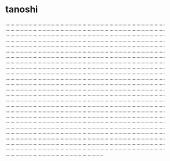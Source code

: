 # tanoshi
............................................................................................................................................................................................................................................................................................................................................................................................................................................................................................................................................................................................................................................................................................................................................................................................................................................................................................................................................................................................................................................................................................................................................................................................................................................................................................................................................................................................................................................................................................................................................................................................................................................................................................................................................................................................................................................................................................................................................................................................................................................................................................................................................................................................................................................................................................................................................................................................................................................................................................................................................................................................................................................................................................................................................................................................................................................................................................................................................................................................................................................................................................................................................................................